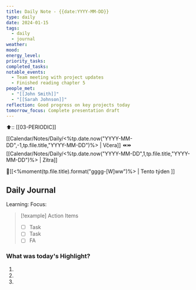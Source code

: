 ```yaml
---
title: Daily Note - {{date:YYYY-MM-DD}}
type: daily
date: 2024-01-15
tags:
  - daily
  - journal
weather: 
mood: 
energy_level: 
priority_tasks: 
completed_tasks: 
notable_events:
  - Team meeting with project updates
  - Finished reading chapter 5
people_met:
  - "[[John Smith]]"
  - "[[Sarah Johnson]]"
reflection: Good progress on key projects today
tomorrow_focus: Complete presentation draft
---
```

⬆️:: [[03-PERIODIC]]

[[Calendar/Notes/Daily/<%tp.date.now("YYYY-MM-DD",-1,tp.file.title,"YYYY-MM-DD")%> | Včera]]  ⏪⏩  [[Calendar/Notes/Daily/<%tp.date.now("YYYY-MM-DD",1,tp.file.title,"YYYY-MM-DD")%> | Zítra]]

📅[[<%moment(tp.file.title).format("gggg-[W]ww")%> | Tento týden ]]

## Daily Journal
Learning:
Focus:

>[!example] Action Items
> - [ ] Task
> - [ ] Task   
> - [ ] FA

### What was today's Highlight?
1.
2.
3.